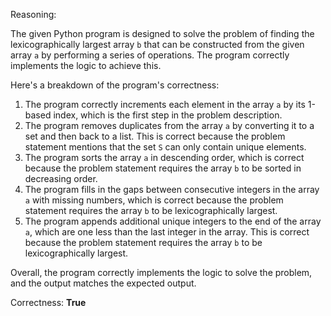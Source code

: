 Reasoning:

The given Python program is designed to solve the problem of finding the lexicographically largest array `b` that can be constructed from the given array `a` by performing a series of operations. The program correctly implements the logic to achieve this.

Here's a breakdown of the program's correctness:

1. The program correctly increments each element in the array `a` by its 1-based index, which is the first step in the problem description.
2. The program removes duplicates from the array `a` by converting it to a set and then back to a list. This is correct because the problem statement mentions that the set `S` can only contain unique elements.
3. The program sorts the array `a` in descending order, which is correct because the problem statement requires the array `b` to be sorted in decreasing order.
4. The program fills in the gaps between consecutive integers in the array `a` with missing numbers, which is correct because the problem statement requires the array `b` to be lexicographically largest.
5. The program appends additional unique integers to the end of the array `a`, which are one less than the last integer in the array. This is correct because the problem statement requires the array `b` to be lexicographically largest.

Overall, the program correctly implements the logic to solve the problem, and the output matches the expected output.

Correctness: **True**